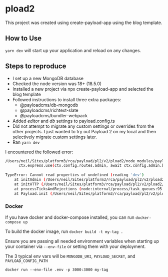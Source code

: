 # pload2

This project was created using create-payload-app using the blog template.

## How to Use

`yarn dev` will start up your application and reload on any changes.

## Steps to reproduce

- I set up a new MongoDB database
- Checked the node version was 18+ (18.5.0)
- Installed a new project via npx create-payload-app and selected the blog template
- Followed instructions to install three extra packages: 
  - @payloadcms/db-mongodb
  - @payloadcms/richtext-slate
  - @payloadcms/bundler-webpack
- Added *editor* and *db* settings to payload.config.ts
- Did not attempt to migrate any custom settings or overrides from the other projects. I just wanted to try out Payload 2 on my local and then selectively migrate custom settings later. 
- Ran `yarn dev`

I encountered the followed error:

```bash
/Users/neil/Sites/platform3/rca/payload/pl2/v2/pload2/node_modules/payload/src/express/admin.ts:8
      ctx.express.use(ctx.config.routes.admin, await ctx.config.admin.bundler.dev(ctx))
                                                                              ^
TypeError: Cannot read properties of undefined (reading 'dev')
    at initAdmin (/Users/neil/Sites/platform3/rca/payload/pl2/v2/pload2/node_modules/payload/src/express/admin.ts:8:79)
    at initHTTP (/Users/neil/Sites/platform3/rca/payload/pl2/v2/pload2/node_modules/payload/src/initHTTP.ts:59:20)
    at processTicksAndRejections (node:internal/process/task_queues:95:5)
    at Payload.init (/Users/neil/Sites/platform3/rca/payload/pl2/v2/pload2/node_modules/payload/src/index.ts:17:21)
```

### Docker

If you have docker and docker-compose installed, you can run `docker-compose up`

To build the docker image, run `docker build -t my-tag .`

Ensure you are passing all needed environment variables when starting up your container via `--env-file` or setting them with your deployment.

The 3 typical env vars will be `MONGODB_URI`, `PAYLOAD_SECRET`, and `PAYLOAD_CONFIG_PATH`

`docker run --env-file .env -p 3000:3000 my-tag`

